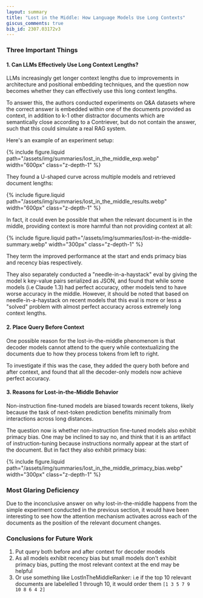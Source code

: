 ```yaml
---
layout: summary
title: "Lost in the Middle: How Language Models Use Long Contexts"
giscus_comments: true
bib_id: 2307.03172v3
---
```


### Three Important Things

#### 1. Can LLMs Effectively Use Long Context Lengths?

LLMs increasingly get longer context lengths due to improvements in architecture
and positional embedding techniques, and the question now becomes whether they can effectively use this long context lengths.

To answer this, the authors conducted experiments on Q&A datasets where the
correct answer is embedded within one of the documents provided as context, in
addition to k-1 other distractor documents which are semantically close
according to a Contriever, but do not contain the answer, such that this could simulate a real RAG system.

Here's an example of an experiment setup:

{% include figure.liquid
    path="/assets/img/summaries/lost_in_the_middle_exp.webp"
    width="600px"
    class="z-depth-1"
%}

They found a U-shaped curve across multiple models and retrieved document lengths:

{% include figure.liquid
    path="/assets/img/summaries/lost_in_the_middle_results.webp"
    width="600px"
    class="z-depth-1"
%}

In fact, it could even be possible that when the relevant document is in the middle, providing context is more harmful than not providing context at all:

{% include figure.liquid
    path="/assets/img/summaries/lost-in-the-middle-summary.webp"
    width="300px"
    class="z-depth-1"
%}

They term the improved performance at the start and ends primacy bias and recency bias respectively.

They also separately conducted a "needle-in-a-haystack" eval by giving the model
k key-value pairs serialized as JSON, and found that while some models (i.e
Claude 1.3) had perfect accuracy, other models tend to have worse accuracy in
the middle. However, it should be noted that based on needle-in-a-haystack on
recent models that this eval is more or less a "solved" problem with almost
perfect accuracy across extremely long context lengths.

#### 2. Place Query Before Context

One possible reason for the lost-in-the-middle phenomenom is that decoder models
cannot attend to the query while contextualizing the documents due to how they
process tokens from left to right.

To investigate if this was the case, they added the query both before and after context, and found that all the decoder-only models now achieve perfect accuracy.

#### 3. Reasons for Lost-in-the-Middle Behavior

Non-instruction fine-tuned models are biased towards recent tokens,
likely because the task of next-token prediction benefits minimally from interactions across long distances.

The question now is whether non-instruction fine-tuned models also exhibit
primacy bias. One may be inclined to say no, and think that it is an artifact of
instruction-tuning because instructions normally appear at the start of the
document. But in fact they also exhibit primacy bias:

{% include figure.liquid
    path="/assets/img/summaries/lost_in_the_middle_primacy_bias.webp"
    width="300px"
    class="z-depth-1"
%}

### Most Glaring Deficiency

Due to the inconclusive answer on why lost-in-the-middle happens from the simple
experiment conducted in the previous section, it would have been interesting to
see how the attention mechanism activates across each of the documents as the
position of the relevant document changes.

### Conclusions for Future Work

1. Put query both before and after context for decoder models
2. As all models exhibit recency bias but small models don't exhibit primacy
   bias, putting the most relevant context at the end may be helpful
3. Or use something like LostInTheMiddleRanker: i.e if the top 10 relevant
   documents are labelelled 1 through 10, it would order them `[1 3 5 7 9 10 8 6 4 2]`
